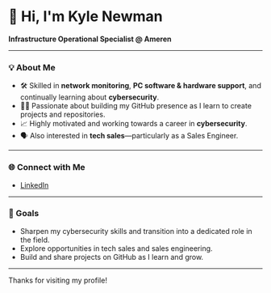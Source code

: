 # 👋 Hi, I'm Kyle Newman

**Infrastructure Operational Specialist @ Ameren**

---

### 💡 About Me

- 🛠️ Skilled in **network monitoring**, **PC software & hardware support**, and continually learning about **cybersecurity**.
- 👨‍💻 Passionate about building my GitHub presence as I learn to create projects and repositories.
- 📈 Highly motivated and working towards a career in **cybersecurity**.
- 🗣️ Also interested in **tech sales**—particularly as a Sales Engineer.

---

### 🌐 Connect with Me

- [LinkedIn](https://www.linkedin.com/in/kylewnewman/)

---

### 🚀 Goals

- Sharpen my cybersecurity skills and transition into a dedicated role in the field.
- Explore opportunities in tech sales and sales engineering.
- Build and share projects on GitHub as I learn and grow.

---

Thanks for visiting my profile!
